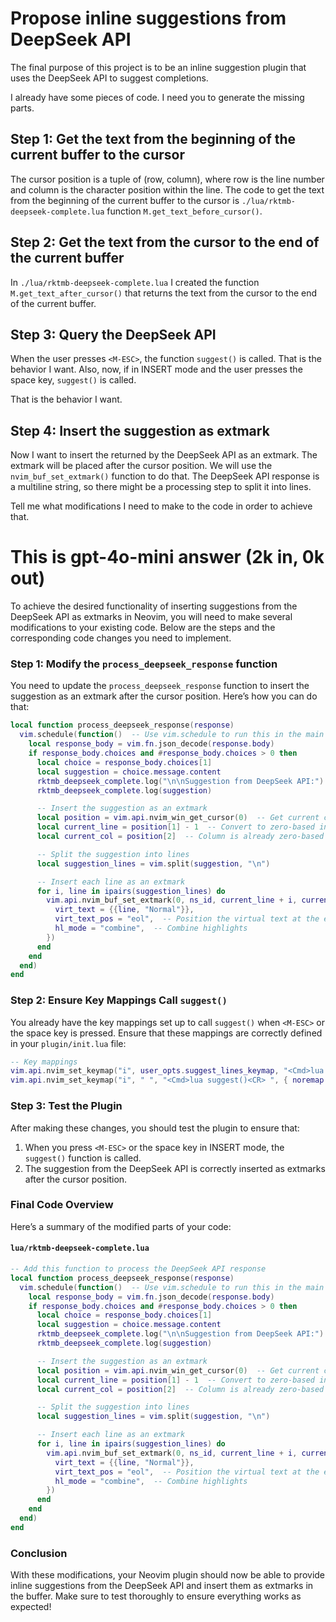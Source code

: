 # Propose inline suggestions from DeepSeek API

The final purpose of this project is to be an inline suggestion plugin that uses the DeepSeek API to suggest completions.

I already have some pieces of code.
I need you to generate the missing parts.

## Step 1: Get the text from the beginning of the current buffer to the cursor

The cursor position is a tuple of (row, column), where row is the line number and column is the character position within the line.
The code to get the text from the beginning of the current buffer to the cursor is `./lua/rktmb-deepseek-complete.lua` function `M.get_text_before_cursor()`.

## Step 2: Get the text from the cursor to the end of the current buffer

In `./lua/rktmb-deepseek-complete.lua` I created the function `M.get_text_after_cursor()` 
that returns the text from the cursor to the end of the current buffer.

## Step 3: Query the DeepSeek API

When the user presses `<M-ESC>`, the function `suggest()` is called. That is the behavior I want.
Also, now, if in INSERT mode and the user presses the space key, `suggest()` is called.

That is the behavior I want.

## Step 4: Insert the suggestion as extmark

Now I want to insert the returned by the DeepSeek API as an extmark.
The extmark will be placed after the cursor position.
We will use the `nvim_buf_set_extmark()` function to do that.
The DeepSeek API response is a multiline string, so there might be a processing step to split it into lines.

Tell me what modifications I need to make to the code in order to achieve that.



# This is gpt-4o-mini answer (2k in, 0k out)

To achieve the desired functionality of inserting suggestions from the DeepSeek API as extmarks in Neovim, you will need to make several modifications to your existing code. Below are the steps and the corresponding code changes you need to implement.

### Step 1: Modify the `process_deepseek_response` function

You need to update the `process_deepseek_response` function to insert the suggestion as an extmark after the cursor position. Here’s how you can do that:

```lua
local function process_deepseek_response(response)
  vim.schedule(function()  -- Use vim.schedule to run this in the main thread
    local response_body = vim.fn.json_decode(response.body)
    if response_body.choices and #response_body.choices > 0 then
      local choice = response_body.choices[1]
      local suggestion = choice.message.content
      rktmb_deepseek_complete.log("\n\nSuggestion from DeepSeek API:")
      rktmb_deepseek_complete.log(suggestion)

      -- Insert the suggestion as an extmark
      local position = vim.api.nvim_win_get_cursor(0)  -- Get current cursor position
      local current_line = position[1] - 1  -- Convert to zero-based index
      local current_col = position[2]  -- Column is already zero-based

      -- Split the suggestion into lines
      local suggestion_lines = vim.split(suggestion, "\n")

      -- Insert each line as an extmark
      for i, line in ipairs(suggestion_lines) do
        vim.api.nvim_buf_set_extmark(0, ns_id, current_line + i, current_col, {
          virt_text = {{line, "Normal"}},
          virt_text_pos = "eol",  -- Position the virtual text at the end of the line
          hl_mode = "combine",  -- Combine highlights
        })
      end
    end
  end)
end
```

### Step 2: Ensure Key Mappings Call `suggest()`

You already have the key mappings set up to call `suggest()` when `<M-ESC>` or the space key is pressed. Ensure that these mappings are correctly defined in your `plugin/init.lua` file:

```lua
-- Key mappings
vim.api.nvim_set_keymap("i", user_opts.suggest_lines_keymap, "<Cmd>lua suggest()<CR>", { noremap = true, silent = true })
vim.api.nvim_set_keymap("i", " ", "<Cmd>lua suggest()<CR> ", { noremap = true, silent = true })
```

### Step 3: Test the Plugin

After making these changes, you should test the plugin to ensure that:

1. When you press `<M-ESC>` or the space key in INSERT mode, the `suggest()` function is called.
2. The suggestion from the DeepSeek API is correctly inserted as extmarks after the cursor position.

### Final Code Overview

Here’s a summary of the modified parts of your code:

#### `lua/rktmb-deepseek-complete.lua`

```lua
-- Add this function to process the DeepSeek API response
local function process_deepseek_response(response)
  vim.schedule(function()  -- Use vim.schedule to run this in the main thread
    local response_body = vim.fn.json_decode(response.body)
    if response_body.choices and #response_body.choices > 0 then
      local choice = response_body.choices[1]
      local suggestion = choice.message.content
      rktmb_deepseek_complete.log("\n\nSuggestion from DeepSeek API:")
      rktmb_deepseek_complete.log(suggestion)

      -- Insert the suggestion as an extmark
      local position = vim.api.nvim_win_get_cursor(0)  -- Get current cursor position
      local current_line = position[1] - 1  -- Convert to zero-based index
      local current_col = position[2]  -- Column is already zero-based

      -- Split the suggestion into lines
      local suggestion_lines = vim.split(suggestion, "\n")

      -- Insert each line as an extmark
      for i, line in ipairs(suggestion_lines) do
        vim.api.nvim_buf_set_extmark(0, ns_id, current_line + i, current_col, {
          virt_text = {{line, "Normal"}},
          virt_text_pos = "eol",  -- Position the virtual text at the end of the line
          hl_mode = "combine",  -- Combine highlights
        })
      end
    end
  end)
end
```

### Conclusion

With these modifications, your Neovim plugin should now be able to provide inline suggestions from the DeepSeek API and insert them as extmarks in the buffer. Make sure to test thoroughly to ensure everything works as expected!

